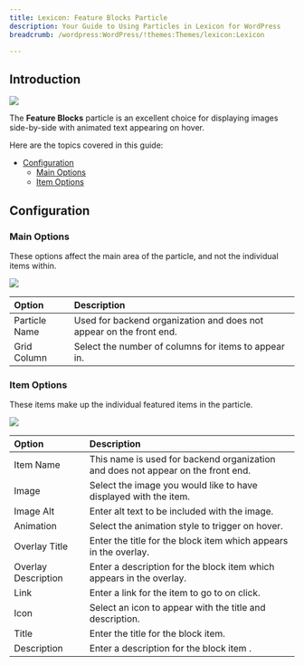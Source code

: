 ```yaml
---
title: Lexicon: Feature Blocks Particle
description: Your Guide to Using Particles in Lexicon for WordPress
breadcrumb: /wordpress:WordPress/!themes:Themes/lexicon:Lexicon

---
```


## Introduction

![](assets/particle_featureblock1.png)

The **Feature Blocks** particle is an excellent choice for displaying images side-by-side with animated text appearing on hover. 

Here are the topics covered in this guide:

* [Configuration](#configuration)
    - [Main Options](#main-options)
    - [Item Options](#item-options)

## Configuration

### Main Options 

These options affect the main area of the particle, and not the individual items within.

![](assets/particle_featureblock2.png)

| Option        | Description                                                         |
| :-----        | :-----                                                              |
| Particle Name | Used for backend organization and does not appear on the front end. |
| Grid Column   | Select the number of columns for items to appear in.                |

### Item Options

These items make up the individual featured items in the particle.

![](assets/particle_featureblock3.png)

| Option              | Description                                                                      |
| :-----              | :-----                                                                           |
| Item Name           | This name is used for backend organization and does not appear on the front end. |
| Image               | Select the image you would like to have displayed with the item.                 |
| Image Alt           | Enter alt text to be included with the image.                                    |
| Animation           | Select the animation style to trigger on hover.                                  |
| Overlay Title       | Enter the title for the block item which appears in the overlay.                 |
| Overlay Description | Enter a description for the block item which appears in the overlay.             |
| Link                | Enter a link for the item to go to on click.                                     |
| Icon                | Select an icon to appear with the title and description.                         |
| Title               | Enter the title for the block item.                                              |
| Description         | Enter a description for the block item .                                         |